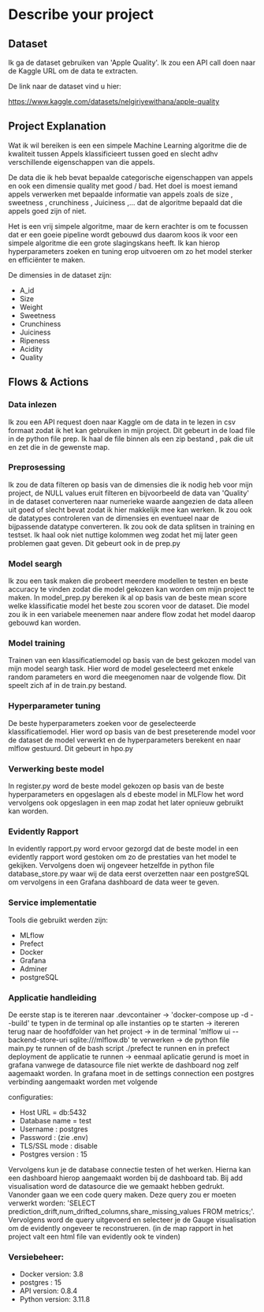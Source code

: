 # Describe your project

## Dataset

Ik ga de dataset gebruiken van 'Apple Quality'. Ik zou een API call doen naar de Kaggle URL om de data te extracten.

De link naar de dataset vind u hier:

https://www.kaggle.com/datasets/nelgiriyewithana/apple-quality

## Project Explanation

Wat ik wil bereiken is een een simpele Machine Learning algoritme die de kwaliteit tussen Appels klassificieert tussen goed en slecht adhv verschillende eigenschappen van die appels.

De data die ik heb bevat bepaalde categorische eigenschappen van appels en ook een dimensie quality met good / bad. Het doel is moest iemand appels verwerken met bepaalde informatie van appels zoals de size , sweetness , crunchiness , Juiciness ,... dat de algoritme bepaald dat die appels goed zijn of niet.

Het is een vrij simpele algoritme, maar de kern erachter is om te focussen dat er een goeie pipeline wordt gebouwd dus daarom koos ik voor een simpele algoritme die een grote slagingskans heeft. Ik kan hierop hyperparameters zoeken en tuning erop uitvoeren om zo het model sterker en efficiënter te maken.

De dimensies in de dataset zijn:
* A_id
* Size
* Weight
* Sweetness
* Crunchiness
* Juiciness
* Ripeness
* Acidity
* Quality

## Flows & Actions

### Data inlezen

Ik zou een API request doen naar Kaggle om de data in te lezen in csv formaat zodat ik het kan gebruiken in mijn project. Dit gebeurt in de load file in de python file prep. Ik haal de file binnen als een zip bestand , pak die uit en zet die in de gewenste map.

### Preprosessing
Ik zou de data filteren op basis van de dimensies die ik nodig heb voor mijn project, de NULL values eruit filteren en bijvoorbeeld de data van 'Quality' in de dataset converteren naar numerieke waarde aangezien de data alleen uit goed of slecht bevat zodat ik hier makkelijk mee kan werken. Ik zou ook de datatypes controleren van de dimensies en eventueel naar de bijpassende datatype converteren. Ik zou ook de data splitsen in training en testset. Ik haal ook niet nuttige kolommen weg zodat het mij later geen problemen gaat geven. Dit gebeurt ook in de prep.py

### Model seargh
Ik zou een task maken die probeert meerdere modellen te testen en beste accuracy te vinden zodat die model gekozen kan worden om mijn project te maken. In model_prep.py bereken ik al op basis van de beste mean score welke klassificatie model het beste zou scoren voor de dataset. Die model zou ik in een variabele meenemen naar andere flow zodat het model daarop gebouwd kan worden.

### Model training
Trainen van een klassificatiemodel op basis van de best gekozen model van mijn model seargh task. Hier word de model geselecteerd met enkele random parameters en word die meegenomen naar de volgende flow. Dit speelt zich af in de train.py bestand.

### Hyperparameter tuning
De beste hyperparameters zoeken voor de geselecteerde klassificatiemodel. Hier word op basis van de best preseterende model voor de dataset de model verwerkt en de  hyperparameters berekent en naar mlflow gestuurd. Dit gebeurt in hpo.py

### Verwerking beste model
In register.py word de beste model gekozen op basis van de beste hyperparameters en opgeslagen als d ebeste model in MLFlow het word vervolgens ook opgeslagen in een map zodat het later opnieuw gebruikt kan worden.

### Evidently Rapport
In evidently rapport.py word ervoor gezorgd dat de beste model in een evidently rapport word gestoken om zo de prestaties van het model te gekijken. Vervolgens doen wij ongeveer hetzelfde in python file database_store.py waar wij de data eerst overzetten naar een postgreSQL om vervolgens in een Grafana dashboard de data weer te geven.


### Service implementatie
Tools die gebruikt werden zijn:

- MLflow
- Prefect
- Docker
- Grafana
- Adminer
- postgreSQL

### Applicatie handleiding

De eerste stap is te itereren naar .devcontainer -> 'docker-compose up -d --build' te typen in de terminal op alle instanties op te starten -> itereren terug naar de hoofdfolder van het project -> in de terminal 'mlflow ui --backend-store-uri sqlite:///mlflow.db' te verwerken -> de python file main.py te runnen of de bash script ./prefect te runnen en in prefect deployment de applicatie te runnen -> eenmaal aplicatie gerund is moet in grafana vanwege de datasource file niet werkte de dashboard nog zelf aagemaakt worden. In grafana moet in de settings connection een postgres verbinding aangemaakt worden met volgende

configuraties:
- Host URL = db:5432
- Database name = test
- Username : postgres
- Password : (zie .env)
- TLS/SSL mode : disable
- Postgres version : 15

Vervolgens kun je de database connectie testen of het werken. Hierna kan een dashboard hierop aangemaakt worden bij de dashboard tab. Bij add visualisation word de datasource die we gemaakt hebben gedrukt. Vanonder gaan we een code query maken. Deze query zou er moeten verwerkt worden: 'SELECT prediction_drift,num_drifted_columns,share_missing_values FROM metrics;'. Vervolgens word de query uitgevoerd en selecteer je de Gauge visualisation om de evidently ongeveer te reconstrueren. (in de map rapport in het project valt een html file van evidently ook te vinden)


### Versiebeheer:

- Docker version: 3.8
- postgres : 15
- API version: 0.8.4
- Python version: 3.11.8
